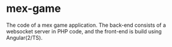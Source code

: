 # mex-game
 The code of a mex game application. The back-end consists of a websocket server in PHP code, and the front-end is build using Angular(2/TS).
